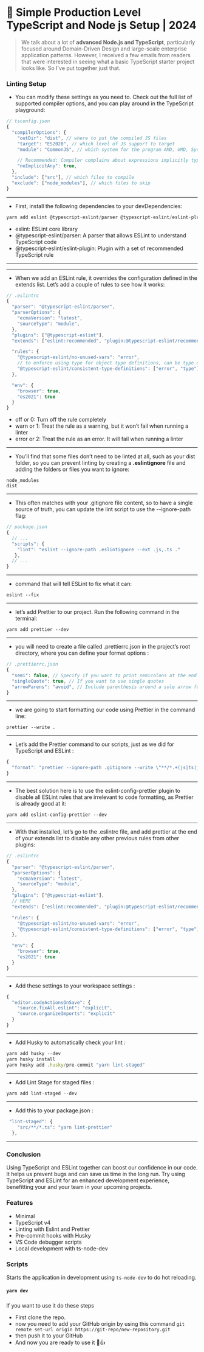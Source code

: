 # 🧰 Simple Production Level TypeScript and Node js Setup | 2024

> We talk about a lot of **advanced Node.js and TypeScript**, particularly focused around Domain-Driven Design and large-scale enterprise application patterns. However, I received a few emails from readers that were interested in seeing what a basic TypeScript starter project looks like. So I've put together just that.


### Linting Setup
- You can modify these settings as you need to. Check out the full list of supported compiler options, and you can play around in the TypeScript playground:
```js
// tsconfig.json
{
  "compilerOptions": {
    "outDir": "dist", // where to put the compiled JS files
    "target": "ES2020", // which level of JS support to target
    "module": "CommonJS", // which system for the program AMD, UMD, System, CommonJS

    // Recommended: Compiler complains about expressions implicitly typed as 'any'
    "noImplicitAny": true, 
  },
  "include": ["src"], // which files to compile
  "exclude": ["node_modules"], // which files to skip
}
```
---
- First, install the following dependencies to your devDependencies:
```javascript
yarn add eslint @typescript-eslint/parser @typescript-eslint/eslint-plugin --dev
```
- eslint: ESLint core library
- @typescript-eslint/parser: A parser that allows ESLint to understand TypeScript code
- @typescript-eslint/eslint-plugin: Plugin with a set of recommended TypeScript rule
---



---
- When we add an ESLint rule, it overrides the configuration defined in the extends list. Let’s add a couple of rules to see how it works:
```js
// .eslintrc
{
  "parser": "@typescript-eslint/parser",
  "parserOptions": {
    "ecmaVersion": "latest",
    "sourceType": "module",
  },
  "plugins": ["@typescript-eslint"],
  "extends": ["eslint:recommended", "plugin:@typescript-eslint/recommended"],

  "rules": {
    "@typescript-eslint/no-unused-vars": "error",
    // to enforce using type for object type definitions, can be type or interface 
    "@typescript-eslint/consistent-type-definitions": ["error", "type"], 
  },

  "env": {
    "browser": true,
    "es2021": true
  }
}
```
- off or 0: Turn off the rule completely
- warn or 1: Treat the rule as a warning, but it won’t fail when running a linter
- error or 2: Treat the rule as an error. It will fail when running a linter
---

- You’ll find that some files don’t need to be linted at all, such as your dist folder, so you can prevent linting by creating a **.eslintignore** file and adding the folders or files you want to ignore:

```
node_modules
dist
```
---

- This often matches with your .gitignore file content, so to have a single source of truth, you can update the lint script to use the --ignore-path flag:

```js
// package.json
{
  // ...
  "scripts": {
    "lint": "eslint --ignore-path .eslintignore --ext .js,.ts ."
   },
  // ...
}
```
---
- command that will tell ESLint to fix what it can:
```
eslint --fix
```
---

-  let’s add Prettier to our project. Run the following command in the terminal:
```
yarn add prettier --dev
```
---

- you will need to create a file called .prettierrc.json in the project’s root directory, where you can define your format options :
``` js
// .prettierrc.json
{
  "semi": false, // Specify if you want to print semicolons at the end of statements
  "singleQuote": true, // If you want to use single quotes
  "arrowParens": "avoid", // Include parenthesis around a sole arrow function parameter
}
```
---

- we are going to start formatting our code using Prettier in the command line:
```
prettier --write .
```

---

- Let’s add the Prettier command to our scripts, just as we did for TypeScript and ESLint :
```js
{
  "format": "prettier --ignore-path .gitignore --write \"**/*.+(js|ts|json)\""
}
```
---

- The best solution here is to use the eslint-config-prettier plugin to disable all ESLint rules that are irrelevant to code formatting, as Prettier is already good at it:
```
yarn add eslint-config-prettier --dev
```
---


- With that installed, let’s go to the .eslintrc file, and add prettier at the end of your extends list to disable any other previous rules from other plugins:
```js
// .eslintrc
{
  "parser": "@typescript-eslint/parser",
  "parserOptions": {
    "ecmaVersion": "latest",
    "sourceType": "module",
  },
  "plugins": ["@typescript-eslint"],
  // HERE
  "extends": ["eslint:recommended", "plugin:@typescript-eslint/recommended", "prettier"],

  "rules": {
    "@typescript-eslint/no-unused-vars": "error",
    "@typescript-eslint/consistent-type-definitions": ["error", "type"],
  },

  "env": {
    "browser": true,
    "es2021": true
  }
}
```
---

- Add these settings to your workspace settings :
```js
{
  "editor.codeActionsOnSave": {
    "source.fixAll.eslint": "explicit",
    "source.organizeImports": "explicit"
  }
}
```
---

- Add Husky to automatically check your lint :
```js
yarn add husky --dev
yarn husky install
yarn husky add .husky/pre-commit "yarn lint-staged"
```
---


- Add Lint Stage for staged files :
```js
yarn add lint-staged --dev
```
---

- Add this to your package.json :
```js
 "lint-staged": {
    "src/**/*.ts": "yarn lint-prettier"
  },
```
---

### Conclusion
 Using TypeScript and ESLint together can boost our confidence in our code. It helps us prevent bugs and can save us time in the long run. Try using TypeScript and ESLint for an enhanced development experience, benefitting your and your team in your upcoming projects.

### Features

- Minimal
- TypeScript v4
- Linting with Eslint and Prettier
- Pre-commit hooks with Husky
- VS Code debugger scripts
- Local development with ts-node-dev

### Scripts

Starts the application in development using `ts-node-dev` to do hot reloading.

#### `yarn dev`

###

If you want to use it do these steps

- First clone the repo.
- now you need to add your GitHub origin by using this command
  `git remote set-url origin https://git-repo/new-repository.git`
- then push it to your GitHub
- And now you are ready to use it 🚀👍
